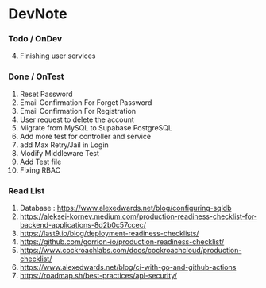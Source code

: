 # DevNote

### Todo / OnDev

4. Finishing user services

### Done / OnTest

1. Reset Password
2. Email Confirmation For Forget Password
3. Email Confirmation For Registration
4. User request to delete the account
5. Migrate from MySQL to Supabase PostgreSQL
6. Add more test for controller and service
7. add Max Retry/Jail in Login
8. Modify Middleware Test
9. Add Test file
10. Fixing RBAC

### Read List

1. Database : https://www.alexedwards.net/blog/configuring-sqldb
2. https://aleksei-kornev.medium.com/production-readiness-checklist-for-backend-applications-8d2b0c57ccec/
3. https://last9.io/blog/deployment-readiness-checklists/
4. https://github.com/gorrion-io/production-readiness-checklist/
5. https://www.cockroachlabs.com/docs/cockroachcloud/production-checklist/
6. https://www.alexedwards.net/blog/ci-with-go-and-github-actions
7. https://roadmap.sh/best-practices/api-security/
